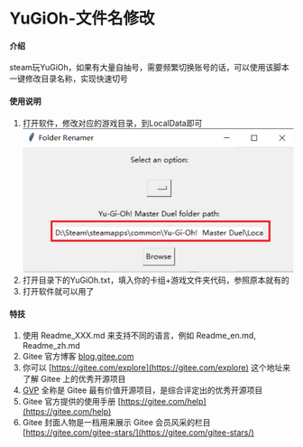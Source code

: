 # YuGiOh-文件名修改

#### 介绍
steam玩YuGiOh，如果有大量自抽号，需要频繁切换账号的话，可以使用该脚本一键修改目录名称，实现快速切号


#### 使用说明

1.  打开软件，修改对应的游戏目录，到LocalData即可 
![输入图片说明](image.png)
2.  打开目录下的YuGiOh.txt，填入你的卡组+游戏文件夹代码，参照原本就有的
3.  打开软件就可以用了



#### 特技

1.  使用 Readme\_XXX.md 来支持不同的语言，例如 Readme\_en.md, Readme\_zh.md
2.  Gitee 官方博客 [blog.gitee.com](https://blog.gitee.com)
3.  你可以 [https://gitee.com/explore](https://gitee.com/explore) 这个地址来了解 Gitee 上的优秀开源项目
4.  [GVP](https://gitee.com/gvp) 全称是 Gitee 最有价值开源项目，是综合评定出的优秀开源项目
5.  Gitee 官方提供的使用手册 [https://gitee.com/help](https://gitee.com/help)
6.  Gitee 封面人物是一档用来展示 Gitee 会员风采的栏目 [https://gitee.com/gitee-stars/](https://gitee.com/gitee-stars/)
